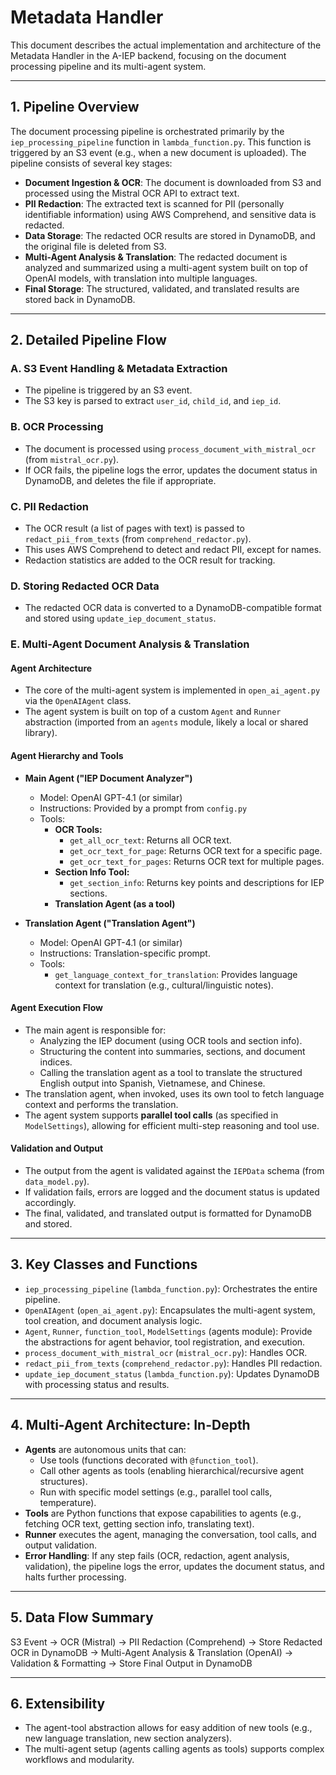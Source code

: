 # Metadata Handler 

This document describes the actual implementation and architecture of the Metadata Handler in the A-IEP backend, focusing on the document processing pipeline and its multi-agent system.

---

## 1. Pipeline Overview

The document processing pipeline is orchestrated primarily by the `iep_processing_pipeline` function in `lambda_function.py`. This function is triggered by an S3 event (e.g., when a new document is uploaded). The pipeline consists of several key stages:

- **Document Ingestion & OCR**: The document is downloaded from S3 and processed using the Mistral OCR API to extract text.
- **PII Redaction**: The extracted text is scanned for PII (personally identifiable information) using AWS Comprehend, and sensitive data is redacted.
- **Data Storage**: The redacted OCR results are stored in DynamoDB, and the original file is deleted from S3.
- **Multi-Agent Analysis & Translation**: The redacted document is analyzed and summarized using a multi-agent system built on top of OpenAI models, with translation into multiple languages.
- **Final Storage**: The structured, validated, and translated results are stored back in DynamoDB.

---

## 2. Detailed Pipeline Flow

### A. S3 Event Handling & Metadata Extraction
- The pipeline is triggered by an S3 event.
- The S3 key is parsed to extract `user_id`, `child_id`, and `iep_id`.

### B. OCR Processing
- The document is processed using `process_document_with_mistral_ocr` (from `mistral_ocr.py`).
- If OCR fails, the pipeline logs the error, updates the document status in DynamoDB, and deletes the file if appropriate.

### C. PII Redaction
- The OCR result (a list of pages with text) is passed to `redact_pii_from_texts` (from `comprehend_redactor.py`).
- This uses AWS Comprehend to detect and redact PII, except for names.
- Redaction statistics are added to the OCR result for tracking.

### D. Storing Redacted OCR Data
- The redacted OCR data is converted to a DynamoDB-compatible format and stored using `update_iep_document_status`.

### E. Multi-Agent Document Analysis & Translation

#### Agent Architecture
- The core of the multi-agent system is implemented in `open_ai_agent.py` via the `OpenAIAgent` class.
- The agent system is built on top of a custom `Agent` and `Runner` abstraction (imported from an `agents` module, likely a local or shared library).

#### Agent Hierarchy and Tools
- **Main Agent ("IEP Document Analyzer")**
  - Model: OpenAI GPT-4.1 (or similar)
  - Instructions: Provided by a prompt from `config.py`
  - Tools:
    - **OCR Tools:**
      - `get_all_ocr_text`: Returns all OCR text.
      - `get_ocr_text_for_page`: Returns OCR text for a specific page.
      - `get_ocr_text_for_pages`: Returns OCR text for multiple pages.
    - **Section Info Tool:**
      - `get_section_info`: Returns key points and descriptions for IEP sections.
    - **Translation Agent (as a tool)**

- **Translation Agent ("Translation Agent")**
  - Model: OpenAI GPT-4.1 (or similar)
  - Instructions: Translation-specific prompt.
  - Tools:
    - `get_language_context_for_translation`: Provides language context for translation (e.g., cultural/linguistic notes).

#### Agent Execution Flow
- The main agent is responsible for:
  - Analyzing the IEP document (using OCR tools and section info).
  - Structuring the content into summaries, sections, and document indices.
  - Calling the translation agent as a tool to translate the structured English output into Spanish, Vietnamese, and Chinese.
- The translation agent, when invoked, uses its own tool to fetch language context and performs the translation.
- The agent system supports **parallel tool calls** (as specified in `ModelSettings`), allowing for efficient multi-step reasoning and tool use.

#### Validation and Output
- The output from the agent is validated against the `IEPData` schema (from `data_model.py`).
- If validation fails, errors are logged and the document status is updated accordingly.
- The final, validated, and translated output is formatted for DynamoDB and stored.

---

## 3. Key Classes and Functions

- `iep_processing_pipeline` (`lambda_function.py`): Orchestrates the entire pipeline.
- `OpenAIAgent` (`open_ai_agent.py`): Encapsulates the multi-agent system, tool creation, and document analysis logic.
- `Agent`, `Runner`, `function_tool`, `ModelSettings` (agents module): Provide the abstractions for agent behavior, tool registration, and execution.
- `process_document_with_mistral_ocr` (`mistral_ocr.py`): Handles OCR.
- `redact_pii_from_texts` (`comprehend_redactor.py`): Handles PII redaction.
- `update_iep_document_status` (`lambda_function.py`): Updates DynamoDB with processing status and results.

---

## 4. Multi-Agent Architecture: In-Depth

- **Agents** are autonomous units that can:
  - Use tools (functions decorated with `@function_tool`).
  - Call other agents as tools (enabling hierarchical/recursive agent structures).
  - Run with specific model settings (e.g., parallel tool calls, temperature).
- **Tools** are Python functions that expose capabilities to agents (e.g., fetching OCR text, getting section info, translating text).
- **Runner** executes the agent, managing the conversation, tool calls, and output validation.
- **Error Handling**: If any step fails (OCR, redaction, agent analysis, validation), the pipeline logs the error, updates the document status, and halts further processing.

---

## 5. Data Flow Summary

S3 Event → OCR (Mistral) → PII Redaction (Comprehend) → Store Redacted OCR in DynamoDB → Multi-Agent Analysis & Translation (OpenAI) → Validation & Formatting → Store Final Output in DynamoDB

---

## 6. Extensibility

- The agent-tool abstraction allows for easy addition of new tools (e.g., new language translation, new section analyzers).
- The multi-agent setup (agents calling agents as tools) supports complex workflows and modularity. 